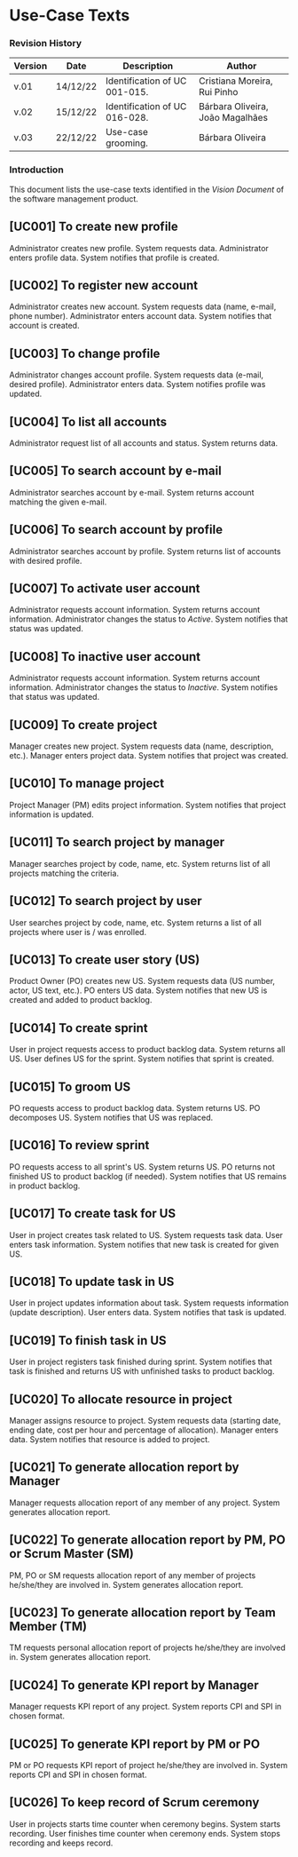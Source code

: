 # Use-Case Texts

### Revision History

| Version | Date     | Description                   | Author                           |
|---------|----------|-------------------------------|----------------------------------|
| v.01    | 14/12/22 | Identification of UC 001-015. | Cristiana Moreira, Rui Pinho     |
| v.02    | 15/12/22 | Identification of UC 016-028. | Bárbara Oliveira, João Magalhães |
| v.03    | 22/12/22 | Use-case grooming.            | Bárbara Oliveira                 |


### Introduction

This document lists the use-case texts identified in the *Vision Document* of the software management product.

## [UC001] To create new profile
Administrator creates new profile. System requests data. Administrator enters profile data. System notifies that profile is created.

## [UC002] To register new account
Administrator creates new account. System requests data (name, e-mail, phone number). Administrator enters account data. System notifies that account is created.

## [UC003] To change profile
Administrator changes account profile. System requests data (e-mail, desired profile). Administrator enters data. System notifies profile was updated.

## [UC004] To list all accounts
Administrator request list of all accounts and status. System returns data.

## [UC005] To search account by e-mail
Administrator searches account by e-mail. System returns account matching the given e-mail.

## [UC006] To search account by profile
Administrator searches account by profile. System returns list of accounts with desired profile.

## [UC007] To activate user account
Administrator requests account information. System returns account information. Administrator changes the status to *Active*. System notifies that status was updated.

## [UC008] To inactive user account
Administrator requests account information. System returns account information. Administrator changes the status to *Inactive*. System notifies that status was updated.

## [UC009] To create project
Manager creates new project. System requests data (name, description, etc.). Manager enters project data. System notifies that project was created.

## [UC010] To manage project
Project Manager (PM) edits project information. System notifies that project information is updated.

## [UC011] To search project by manager
Manager searches project by code, name, etc. System returns list of all projects matching the criteria.

## [UC012] To search project by user
User searches project by code, name, etc. System returns a list of all projects where user is / was enrolled.

## [UC013] To create user story (US)
Product Owner (PO) creates new US. System requests data (US number, actor, US text, etc.). PO enters US data. System notifies that new US is created and added to product backlog.

## [UC014] To create sprint
User in project requests access to product backlog data. System returns all US. User defines US for the sprint. System notifies that sprint is created.

## [UC015] To groom US
PO requests access to product backlog data. System returns US. PO decomposes US. System notifies that US was replaced.

## [UC016] To review sprint
PO requests access to all sprint's US. System returns US. PO returns not finished US to product backlog (if needed). System notifies that US remains in product backlog.

## [UC017] To create task for US
User in project creates task related to US. System requests task data. User enters task information. System notifies that new task is created for given US. 

## [UC018] To update task in US
User in project updates information about task. System requests information (update description). User enters data. System notifies that task is updated. 

## [UC019] To finish task in US
User in project registers task finished during sprint. System notifies that task is finished and returns US with unfinished tasks to product backlog.

## [UC020] To allocate resource in project
Manager assigns resource to project. System requests data (starting date, ending date, cost per hour and percentage of allocation). Manager enters data. System notifies that resource is added to project.

## [UC021] To generate allocation report by Manager
Manager requests allocation report of any member of any project. System generates allocation report.

## [UC022] To generate allocation report by PM, PO or Scrum Master (SM)
PM, PO or SM requests allocation report of any member of projects he/she/they are involved in. System generates allocation report.

## [UC023] To generate allocation report by Team Member (TM)
TM requests personal allocation report of projects he/she/they are involved in. System generates allocation report.

## [UC024] To generate KPI report by Manager
Manager requests KPI report of any project. System reports CPI and SPI in chosen format. 

## [UC025] To generate KPI report by PM or PO
PM or PO requests KPI report of project he/she/they are involved in. System reports CPI and SPI in chosen format.

## [UC026] To keep record of Scrum ceremony 
User in projects starts time counter when ceremony begins. System starts recording. User finishes time counter when ceremony ends. System stops recording and keeps record.
